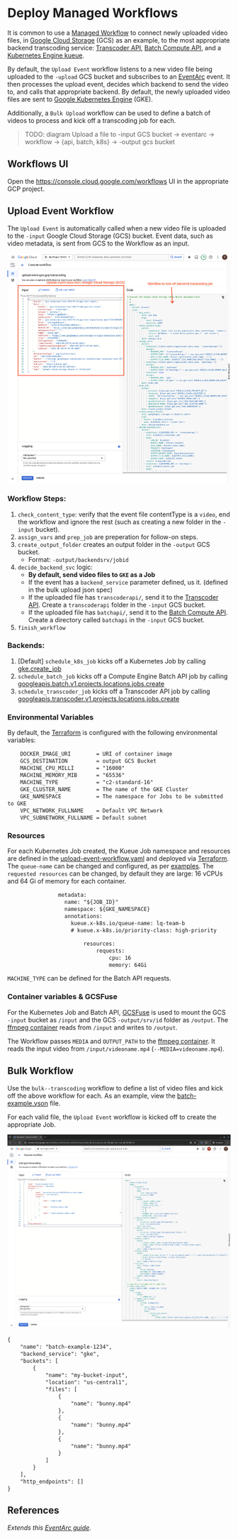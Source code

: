 # Deploy Managed Workflows

It is common to use a [Managed Workflow](https://cloud.google.com/workflows/docs) to connect newly uploaded video files, in [Google Cloud Storage](https://cloud.google.com/storage/docs) (GCS) as an example, to the most appropriate backend transcoding service: [Transcoder API](https://cloud.google.com/transcoder/docs), [Batch Compute API](https://cloud.google.com/batch/docs), and a [Kubernetes Engine kueue](https://cloud.google.com/kubernetes-engine/docs/tutorials/kueue-intro).

By default, the `Upload Event` workflow listens to a new video file being uploaded to the `-upload` GCS bucket and subscribes to an [EventArc](https://cloud.google.com/eventarc/docs) event. It then processes the upload event, decides which backend to send the video to, and calls that appropriate backend. By default, the newly uploaded video files are sent to [Google Kubernetes Engine](https://cloud.google.com/kubernetes-engine/docs/tutorials/kueue-intro) (GKE).

Additionally, a `Bulk Upload` workflow can be used to define a batch of videos to process and kick off a transcoding job for each.

> TODO: diagram Upload a file to -input GCS bucket -> eventarc -> workflow -> {api, batch, k8s} -> -output gcs bucket

## Workflows UI

Open the https://console.cloud.google.com/workflows UI in the appropriate GCP project.

## Upload Event Workflow

The `Upload Event` is automatically called when a new video file is uploaded to the `-input` Google Cloud Storage (GCS) bucket. Event data, such as video metadata, is sent from GCS to the Workflow as an input.

![screenshot of bulk workflow](../docs/img/event-upload-workflow.png)

### Workflow Steps:
1. `check_content_type`: verify that the event file contentType is a `video`, end the workflow and ignore the rest (such as creating a new folder in the `-input` bucket).
1. `assign_vars` and `prep_job` are preperation for follow-on steps.
1. `create_output_folder` creates an output folder in the `-output` GCS bucket.
    * Format: `-output/backendsrv/jobid`
1. `decide_backend_svc` logic:
    * **By default, send video files to `GKE` as a Job**
    * If the event has a `backend_service` parameter defined, us it. (defined in the bulk upload json spec)
    * If the uploaded file has `transcoderapi/`, send it to the [Transcoder API](https://cloud.google.com/transcoder/docs). Create a `transcoderapi` folder in the `-input` GCS bucket.
    * If the uploaded file has `batchapi/`, send it to the [Batch Compute API](https://cloud.google.com/batch/docs). Create a directory called `batchapi` in the `-input` GCS bucket.
1. `finish_workflow`

### Backends:
1. [Default] `schedule_k8s_job` kicks off a Kubernetes Job by calling [gke.create_job](https://cloud.google.com/workflows/docs/reference/connectors/gke/create_job)
1. `schedule_batch_job` kicks off a Compute Engine Batch API job by calling [googleapis.batch.v1.projects.locations.jobs.create](https://cloud.google.com/workflows/docs/reference/googleapis/batch/v1/projects.locations.jobs/create)
1. `schedule_transcoder_job` kicks off a Transcoder API job by calling [googleapis.transcoder.v1.projects.locations.jobs.create](https://cloud.google.com/workflows/docs/reference/googleapis/transcoder/v1/projects.locations.jobs/create)

### Environmental Variables

By default, the [Terraform](../terraform/workflow.tf) is configured with the following environmental variables:

```
    DOCKER_IMAGE_URI        = URI of container image
    GCS_DESTINATION         = output GCS Bucket
    MACHINE_CPU_MILLI       = "16000"
    MACHINE_MEMORY_MIB      = "65536"
    MACHINE_TYPE            = "c2-standard-16"
    GKE_CLUSTER_NAME        = The name of the GKE Cluster
    GKE_NAMESPACE           = The namespace for Jobs to be submitted to GKE
    VPC_NETWORK_FULLNAME    = Default VPC Network
    VPC_SUBNETWORK_FULLNAME = Default subnet
```

### Resources

For each Kubernetes Job created, the Kueue Job namespace and resources are defined in the [upload-event-workflow.yaml](../workflows/upload-event-workflow.yaml) and deployed via [Terraform](../terraform/workflow.tf). The `queue-name` can be changed and configured, as per [examples](../examples/kueue/README.md). The `requested resources` can be changed, by default they are large: 16 vCPUs and 64 Gi of memory for each container.

```
                metadata:
                  name: "${JOB_ID}"
                  namespace: ${GKE_NAMESPACE}
                  annotations:
                    kueue.x-k8s.io/queue-name: lq-team-b
                    # kueue.x-k8s.io/priority-class: high-priority
```

```
                        resources:
                            requests:
                                cpu: 16
                                memory: 64Gi
```

`MACHINE_TYPE` can be defined for the Batch API requests.

### Container variables & GCSFuse

For the Kubernetes Job and Batch API, [GCSFuse](https://cloud.google.com/kubernetes-engine/docs/how-to/persistent-volumes/cloud-storage-fuse-csi-driver) is used to mount the GCS `-input` bucket as `/input` and the GCS `-output/srv/id` folder as `/output`. The [ffmpeg container](../containers/ffmpeg/README.md) reads from `/input` and writes to `/output`.

The Workflow passes `MEDIA` and `OUTPUT_PATH` to the [ffmpeg container](../containers/ffmpeg/README.md). It reads the input video from `/input/videoname.mp4` (`--MEDIA=videoname.mp4`).

## Bulk Workflow

Use the `bulk--transcoding` workflow to define a list of video files and kick off the above workflow for each. As an example, view the [batch-example.yson](batch-example.json) file.

For each valid file, the `Upload Event` workflow is kicked off to create the appropriate Job.

![screenshot of bulk workflow](../docs/img/bulk-workflow.png)

```
{
    "name": "batch-example-1234",
    "backend_service": "gke",
    "buckets": [
        {
            "name": "my-bucket-input",
            "location": "us-central1",
            "files": [
                {
                    "name": "bunny.mp4"
                },
                {
                    "name": "bunny.mp4"
                },
                {
                    "name": "bunny.mp4"
                }
            ]
        }
    ],
    "http_endpoints": []
}
```

## References

*Extends this [EventArc guide](https://cloud.google.com/eventarc/docs/workflows/route-trigger-cloud-storage).*